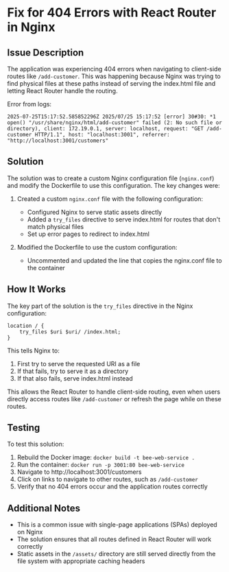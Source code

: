 # Fix for 404 Errors with React Router in Nginx

## Issue Description

The application was experiencing 404 errors when navigating to client-side routes like `/add-customer`. This was happening because Nginx was trying to find physical files at these paths instead of serving the index.html file and letting React Router handle the routing.

Error from logs:
```
2025-07-25T15:17:52.585852296Z 2025/07/25 15:17:52 [error] 30#30: *1 open() "/usr/share/nginx/html/add-customer" failed (2: No such file or directory), client: 172.19.0.1, server: localhost, request: "GET /add-customer HTTP/1.1", host: "localhost:3001", referrer: "http://localhost:3001/customers"
```

## Solution

The solution was to create a custom Nginx configuration file (`nginx.conf`) and modify the Dockerfile to use this configuration. The key changes were:

1. Created a custom `nginx.conf` file with the following configuration:
   - Configured Nginx to serve static assets directly
   - Added a `try_files` directive to serve index.html for routes that don't match physical files
   - Set up error pages to redirect to index.html

2. Modified the Dockerfile to use the custom configuration:
   - Uncommented and updated the line that copies the nginx.conf file to the container

## How It Works

The key part of the solution is the `try_files` directive in the Nginx configuration:

```nginx
location / {
    try_files $uri $uri/ /index.html;
}
```

This tells Nginx to:
1. First try to serve the requested URI as a file
2. If that fails, try to serve it as a directory
3. If that also fails, serve index.html instead

This allows the React Router to handle client-side routing, even when users directly access routes like `/add-customer` or refresh the page while on these routes.

## Testing

To test this solution:
1. Rebuild the Docker image: `docker build -t bee-web-service .`
2. Run the container: `docker run -p 3001:80 bee-web-service`
3. Navigate to http://localhost:3001/customers
4. Click on links to navigate to other routes, such as `/add-customer`
5. Verify that no 404 errors occur and the application routes correctly

## Additional Notes

- This is a common issue with single-page applications (SPAs) deployed on Nginx
- The solution ensures that all routes defined in React Router will work correctly
- Static assets in the `/assets/` directory are still served directly from the file system with appropriate caching headers
